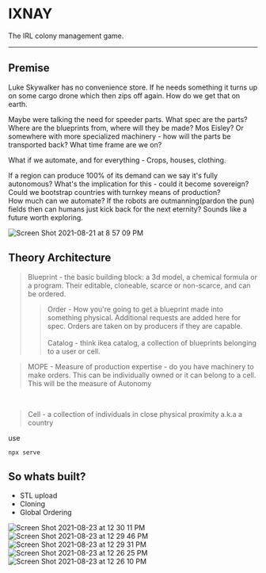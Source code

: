 # IXNAY

The IRL colony management game.

<hr>

<h2>Premise</h2>

Luke Skywalker has no convenience store. If he needs something it turns up on some cargo drone which then zips off again. How do we get that on earth. <br>

Maybe were talking the need for speeder parts. What spec are the parts? Where are the blueprints from, where will they be made? Mos Eisley? Or somewhere with more specialized machinery - how will the parts be transported back? What time frame are we on?


 What if we automate, and for everything - Crops, houses, clothing. 



If a region can produce 100% of its demand can we say it's fully autonomous? What's the implication for this - could it become sovereign? Could we bootstrap countries with turnkey means of production? <br>
How much can we automate? If the robots are outmanning(pardon the pun) fields then can humans just kick back for the next eternity? Sounds like a future worth exploring.

![Screen Shot 2021-08-21 at 8 57 09 PM](https://user-images.githubusercontent.com/81891724/130316621-deda16f8-259b-4949-9cad-ee0bc61a2ee0.png)


<h2>Theory Architecture</h2>

> Blueprint - the basic building block: a 3d model, a chemical formula or a program. Their editable, cloneable, scarce or non-scarce, and can be ordered. <br>
>> Order - How you're going to get a blueprint made into something physical. Additional requests are added here for spec. Orders are taken on by producers if they are capable.<br><br>
>> Catalog - think ikea catalog, a collection of blueprints belonging to a user or cell.<br>

> MOPE - Measure of production expertise - do you have machinery to make orders. This can be individually owned or it can belong to a cell. This will be the measure of Autonomy

<br>

> Cell - a collection of individuals in close physical proximity a.k.a a country

use

```
npx serve
```

<h2>So whats built?</h2>

<ul>
    <li>STL upload</li>
        <li>Cloning</li>
    <li>Global Ordering</li>

</ul>


![Screen Shot 2021-08-23 at 12 30 11 PM](https://user-images.githubusercontent.com/81891724/130375460-e42bddcf-db9e-444c-9d7b-f3813a28f859.png)
![Screen Shot 2021-08-23 at 12 29 46 PM](https://user-images.githubusercontent.com/81891724/130375375-1aca2959-e678-4d0d-8352-0a12dd7e1862.png)
![Screen Shot 2021-08-23 at 12 29 31 PM](https://user-images.githubusercontent.com/81891724/130375383-065fc7b3-6db4-42e0-9bdc-a32686756a85.png)
![Screen Shot 2021-08-23 at 12 26 25 PM](https://user-images.githubusercontent.com/81891724/130375388-1d5109e1-d3e0-46a2-9e34-cdd74f11dd33.png)
![Screen Shot 2021-08-23 at 12 26 10 PM](https://user-images.githubusercontent.com/81891724/130375392-a51d04af-b70d-4045-b438-43d1f8b0178d.png)
